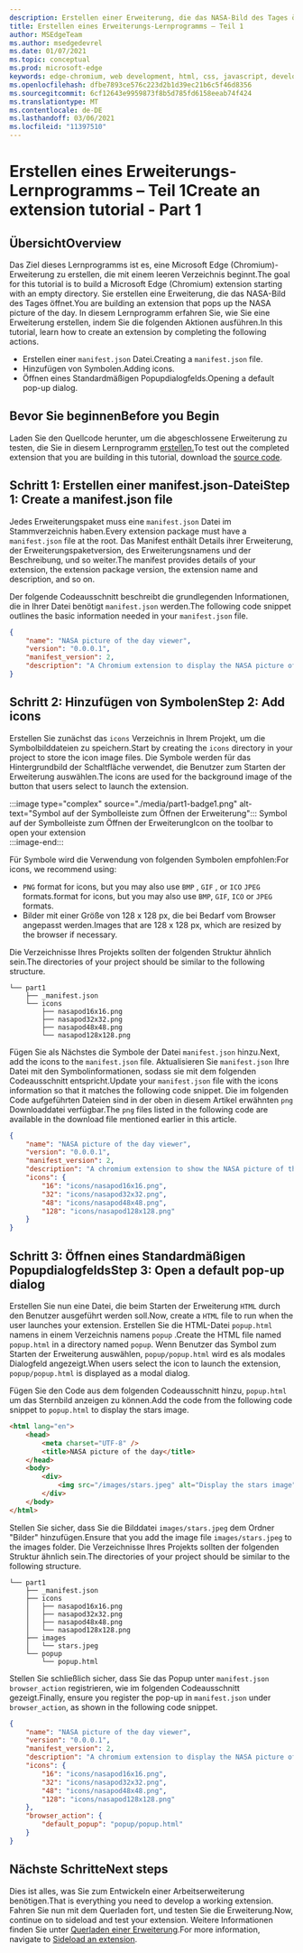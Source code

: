 ```yaml
---
description: Erstellen einer Erweiterung, die das NASA-Bild des Tages öffnet
title: Erstellen eines Erweiterungs-Lernprogramms – Teil 1
author: MSEdgeTeam
ms.author: msedgedevrel
ms.date: 01/07/2021
ms.topic: conceptual
ms.prod: microsoft-edge
keywords: edge-chromium, web development, html, css, javascript, developer, extensions
ms.openlocfilehash: dfbe7893ce576c223d2b1d39ec21b6c5f46d8356
ms.sourcegitcommit: 6cf12643e9959873f8b5d785fd6158eeab74f424
ms.translationtype: MT
ms.contentlocale: de-DE
ms.lasthandoff: 03/06/2021
ms.locfileid: "11397510"
---
```

# <a name="create-an-extension-tutorial---part-1"></a><span data-ttu-id="6abf6-104">Erstellen eines Erweiterungs-Lernprogramms – Teil 1</span><span class="sxs-lookup"><span data-stu-id="6abf6-104">Create an extension tutorial - Part 1</span></span>  

## <a name="overview"></a><span data-ttu-id="6abf6-105">Übersicht</span><span class="sxs-lookup"><span data-stu-id="6abf6-105">Overview</span></span>  

<span data-ttu-id="6abf6-106">Das Ziel dieses Lernprogramms ist es, eine Microsoft Edge (Chromium)-Erweiterung zu erstellen, die mit einem leeren Verzeichnis beginnt.</span><span class="sxs-lookup"><span data-stu-id="6abf6-106">The goal for this tutorial is to build a Microsoft Edge (Chromium) extension starting with an empty directory.</span></span>  <span data-ttu-id="6abf6-107">Sie erstellen eine Erweiterung, die das NASA-Bild des Tages öffnet.</span><span class="sxs-lookup"><span data-stu-id="6abf6-107">You are building an extension that pops up the NASA picture of the day.</span></span> <span data-ttu-id="6abf6-108">In diesem Lernprogramm erfahren Sie, wie Sie eine Erweiterung erstellen, indem Sie die folgenden Aktionen ausführen.</span><span class="sxs-lookup"><span data-stu-id="6abf6-108">In this tutorial, learn how to create an extension by completing the following actions.</span></span>  

*   <span data-ttu-id="6abf6-109">Erstellen einer `manifest.json` Datei.</span><span class="sxs-lookup"><span data-stu-id="6abf6-109">Creating a `manifest.json` file.</span></span>  
*   <span data-ttu-id="6abf6-110">Hinzufügen von Symbolen.</span><span class="sxs-lookup"><span data-stu-id="6abf6-110">Adding icons.</span></span>  
*   <span data-ttu-id="6abf6-111">Öffnen eines Standardmäßigen Popupdialogfelds.</span><span class="sxs-lookup"><span data-stu-id="6abf6-111">Opening a default pop-up dialog.</span></span>  

## <a name="before-you-begin"></a><span data-ttu-id="6abf6-112">Bevor Sie beginnen</span><span class="sxs-lookup"><span data-stu-id="6abf6-112">Before you Begin</span></span>

<span data-ttu-id="6abf6-113">Laden Sie den Quellcode herunter, um die abgeschlossene Erweiterung zu testen, die Sie in diesem Lernprogramm [erstellen.][ArchiveExtensionGettingStartedPart1]</span><span class="sxs-lookup"><span data-stu-id="6abf6-113">To test out the completed extension that you are building in this tutorial, download the [source code][ArchiveExtensionGettingStartedPart1].</span></span>  

## <a name="step-1-create-a-manifestjson-file"></a><span data-ttu-id="6abf6-114">Schritt 1: Erstellen einer manifest.json-Datei</span><span class="sxs-lookup"><span data-stu-id="6abf6-114">Step 1: Create a manifest.json file</span></span>

<span data-ttu-id="6abf6-115">Jedes Erweiterungspaket muss eine `manifest.json` Datei im Stammverzeichnis haben.</span><span class="sxs-lookup"><span data-stu-id="6abf6-115">Every extension package must have a `manifest.json` file at the root.</span></span>  <span data-ttu-id="6abf6-116">Das Manifest enthält Details ihrer Erweiterung, der Erweiterungspaketversion, des Erweiterungsnamens und der Beschreibung, und so weiter.</span><span class="sxs-lookup"><span data-stu-id="6abf6-116">The manifest provides details of your extension, the extension package version, the extension name and description, and so on.</span></span>  

<span data-ttu-id="6abf6-117">Der folgende Codeausschnitt beschreibt die grundlegenden Informationen, die in Ihrer Datei benötigt `manifest.json` werden.</span><span class="sxs-lookup"><span data-stu-id="6abf6-117">The following code snippet outlines the basic information needed in your `manifest.json` file.</span></span>  

```json
{
    "name": "NASA picture of the day viewer",
    "version": "0.0.0.1",
    "manifest_version": 2,
    "description": "A Chromium extension to display the NASA picture of the day."
}
```  

## <a name="step-2-add-icons"></a><span data-ttu-id="6abf6-118">Schritt 2: Hinzufügen von Symbolen</span><span class="sxs-lookup"><span data-stu-id="6abf6-118">Step 2: Add icons</span></span>  

<span data-ttu-id="6abf6-119">Erstellen Sie zunächst das `icons` Verzeichnis in Ihrem Projekt, um die Symbolbilddateien zu speichern.</span><span class="sxs-lookup"><span data-stu-id="6abf6-119">Start by creating the `icons` directory in your project to store the icon image files.</span></span>  <span data-ttu-id="6abf6-120">Die Symbole werden für das Hintergrundbild der Schaltfläche verwendet, die Benutzer zum Starten der Erweiterung auswählen.</span><span class="sxs-lookup"><span data-stu-id="6abf6-120">The icons are used for the background image of the button that users select to launch the extension.</span></span>  

:::image type="complex" source="./media/part1-badge1.png" alt-text="Symbol auf der Symbolleiste zum Öffnen der Erweiterung":::
   <span data-ttu-id="6abf6-122">Symbol auf der Symbolleiste zum Öffnen der Erweiterung</span><span class="sxs-lookup"><span data-stu-id="6abf6-122">Icon on the toolbar to open your extension</span></span>  
:::image-end:::  

<span data-ttu-id="6abf6-123">Für Symbole wird die Verwendung von folgenden Symbolen empfohlen:</span><span class="sxs-lookup"><span data-stu-id="6abf6-123">For icons, we recommend using:</span></span> 
*   `PNG` <span data-ttu-id="6abf6-124">format for icons, but you may also use `BMP` , `GIF` , or `ICO` `JPEG` formats.</span><span class="sxs-lookup"><span data-stu-id="6abf6-124">format for icons, but you may also use `BMP`, `GIF`, `ICO` or `JPEG` formats.</span></span>  
*   <span data-ttu-id="6abf6-125">Bilder mit einer Größe von 128 x 128 px, die bei Bedarf vom Browser angepasst werden.</span><span class="sxs-lookup"><span data-stu-id="6abf6-125">Images that are 128 x 128 px, which are resized by the browser if necessary.</span></span>  

<span data-ttu-id="6abf6-126">Die Verzeichnisse Ihres Projekts sollten der folgenden Struktur ähnlich sein.</span><span class="sxs-lookup"><span data-stu-id="6abf6-126">The directories of your project should be similar to the following structure.</span></span>   

```shell
└── part1
    ├── _manifest.json
    └── icons
        ├── nasapod16x16.png
        ├── nasapod32x32.png
        ├── nasapod48x48.png
        └── nasapod128x128.png
```  

<span data-ttu-id="6abf6-127">Fügen Sie als Nächstes die Symbole der Datei `manifest.json` hinzu.</span><span class="sxs-lookup"><span data-stu-id="6abf6-127">Next, add the icons to the `manifest.json` file.</span></span> <span data-ttu-id="6abf6-128">Aktualisieren Sie `manifest.json` Ihre Datei mit den Symbolinformationen, sodass sie mit dem folgenden Codeausschnitt entspricht.</span><span class="sxs-lookup"><span data-stu-id="6abf6-128">Update your `manifest.json` file with the icons information so that it matches the following code snippet.</span></span> <span data-ttu-id="6abf6-129">Die im folgenden Code aufgeführten Dateien sind in der oben in diesem Artikel erwähnten `png` Downloaddatei verfügbar.</span><span class="sxs-lookup"><span data-stu-id="6abf6-129">The `png` files listed in the following code are available in the download file mentioned earlier in this article.</span></span>  

```json
{
    "name": "NASA picture of the day viewer",
    "version": "0.0.0.1",
    "manifest_version": 2,
    "description": "A chromium extension to show the NASA picture of the day.",
    "icons": {
        "16": "icons/nasapod16x16.png",
        "32": "icons/nasapod32x32.png",
        "48": "icons/nasapod48x48.png",
        "128": "icons/nasapod128x128.png"
    }
}
```  

## <a name="step-3-open-a-default-pop-up-dialog"></a><span data-ttu-id="6abf6-130">Schritt 3: Öffnen eines Standardmäßigen Popupdialogfelds</span><span class="sxs-lookup"><span data-stu-id="6abf6-130">Step 3: Open a default pop-up dialog</span></span>  

<span data-ttu-id="6abf6-131">Erstellen Sie nun eine Datei, die beim Starten der Erweiterung `HTML` durch den Benutzer ausgeführt werden soll.</span><span class="sxs-lookup"><span data-stu-id="6abf6-131">Now, create a `HTML` file to run when the user launches your extension.</span></span>  <span data-ttu-id="6abf6-132">Erstellen Sie die HTML-Datei `popup.html` namens in einem Verzeichnis namens `popup` .</span><span class="sxs-lookup"><span data-stu-id="6abf6-132">Create the HTML file named `popup.html` in a directory named `popup`.</span></span>  <span data-ttu-id="6abf6-133">Wenn Benutzer das Symbol zum Starten der Erweiterung auswählen, `popup/popup.html` wird es als modales Dialogfeld angezeigt.</span><span class="sxs-lookup"><span data-stu-id="6abf6-133">When users select the icon to launch the extension, `popup/popup.html` is displayed as a modal dialog.</span></span>  

<span data-ttu-id="6abf6-134">Fügen Sie den Code aus dem folgenden Codeausschnitt hinzu, `popup.html` um das Sternbild anzeigen zu können.</span><span class="sxs-lookup"><span data-stu-id="6abf6-134">Add the code from the following code snippet to `popup.html` to display the stars image.</span></span>  

```html
<html lang="en">
    <head>
        <meta charset="UTF-8" />
        <title>NASA picture of the day</title>
    </head>
    <body>
        <div>
            <img src="/images/stars.jpeg" alt="Display the stars image" />
        </div>
    </body>
</html>
```  

<span data-ttu-id="6abf6-135">Stellen Sie sicher, dass Sie die Bilddatei `images/stars.jpeg` dem Ordner "Bilder" hinzufügen.</span><span class="sxs-lookup"><span data-stu-id="6abf6-135">Ensure that you add the image file `images/stars.jpeg` to the images folder.</span></span>  <span data-ttu-id="6abf6-136">Die Verzeichnisse Ihres Projekts sollten der folgenden Struktur ähnlich sein.</span><span class="sxs-lookup"><span data-stu-id="6abf6-136">The directories of your project should be similar to the following structure.</span></span>   

```shell
└── part1
    ├── _manifest.json
    ├── icons
    │   ├── nasapod16x16.png
    │   ├── nasapod32x32.png
    │   ├── nasapod48x48.png
    │   └── nasapod128x128.png
    ├── images
    │   └── stars.jpeg
    └── popup
        └── popup.html
```  

<span data-ttu-id="6abf6-137">Stellen Sie schließlich sicher, dass Sie das Popup unter `manifest.json` `browser_action` registrieren, wie im folgenden Codeausschnitt gezeigt.</span><span class="sxs-lookup"><span data-stu-id="6abf6-137">Finally, ensure you register the pop-up in `manifest.json` under `browser_action`, as shown in the following code snippet.</span></span>  

```json
{
    "name": "NASA picture of the day viewer",
    "version": "0.0.0.1",
    "manifest_version": 2,
    "description": "A chromium extension to display the NASA picture of the day.",
    "icons": {
        "16": "icons/nasapod16x16.png",
        "32": "icons/nasapod32x32.png",
        "48": "icons/nasapod48x48.png",
        "128": "icons/nasapod128x128.png"
    },
    "browser_action": {
        "default_popup": "popup/popup.html"
    }
}
```  

## <a name="next-steps"></a><span data-ttu-id="6abf6-138">Nächste Schritte</span><span class="sxs-lookup"><span data-stu-id="6abf6-138">Next steps</span></span>
<span data-ttu-id="6abf6-139">Dies ist alles, was Sie zum Entwickeln einer Arbeitserweiterung benötigen.</span><span class="sxs-lookup"><span data-stu-id="6abf6-139">That is everything you need to develop a working extension.</span></span>  <span data-ttu-id="6abf6-140">Fahren Sie nun mit dem Querladen fort, und testen Sie die Erweiterung.</span><span class="sxs-lookup"><span data-stu-id="6abf6-140">Now, continue on to sideload and test your extension.</span></span> <span data-ttu-id="6abf6-141">Weitere Informationen finden Sie unter [Querladen einer Erweiterung][TestExtensionSideload].</span><span class="sxs-lookup"><span data-stu-id="6abf6-141">For more information, navigate to [Sideload an extension][TestExtensionSideload].</span></span>  

<!-- image links -->  

<!--[ImagePart1Heirarchy]: ./media/part1-heirarchy.png "Directory Structure"  -->  
<!--[ImagePart1Badge1]: ./media/part1-badge1.png "Toolbar Badge Icon"  -->  
<!--[ImagePart1Heirarchy1]: ./media/part1-heirarchy1.png "Directory Structure for Extension"  -->  
<!--[ImagePart1Threedots]: ./media/part1-threedots.png "Choose Extensions"  -->  
<!--[ImagePart1DevelopermodeToggle]: ./media/part1-developermode-toggle.png "Enable Developer Mode"  -->  
<!--[ImagePart1InstalledExtension]: ./media/part1-installed-extension.png "Installed Extensions"  -->  

<!-- links -->  

[ArchiveExtensionGettingStartedPart1]: https://github.com/MicrosoftEdge/MicrosoftEdge-Extensions-Demos/tree/master/extension-getting-started-part1/part1 "Abgeschlossene Erweiterungspaketquelle | Microsoft Docs"

[TestExtensionSideload]: ./extension-sideloading.md "Testen der Erweiterung (Querladen) | Microsoft Docs"
